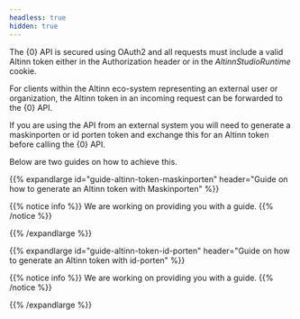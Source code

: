 ```yaml
---
headless: true
hidden: true
---
```



The {0} API is secured using OAuth2 and all requests must include a valid Altinn token either in the Authorization header or
in the _AltinnStudioRuntime_ cookie.

For clients within the Altinn eco-system representing an external user or organization,
the Altinn token in an incoming request can be forwarded to the {0} API.

If you are using the API from an external system you will need to generate a maskinporten or id porten token
and exchange this for an Altinn token before calling the {0} API.

Below are two guides on how to achieve this.

{{% expandlarge id="guide-altinn-token-maskinporten" header="Guide on how to generate an Altinn token with Maskinporten" %}}

<!--
- fakta messig hvordan går man gjennom ting
- gi en heads up om at vi også har en API-client for .NET
-->
{{% notice info %}}
We are working on providing you with a guide.
{{% /notice %}}


{{% /expandlarge %}}


{{% expandlarge id="guide-altinn-token-id-porten" header="Guide on how to generate an Altinn token with id-porten" %}}

{{% notice info %}}
We are working on providing you with a guide.
{{% /notice %}}

{{% /expandlarge %}}

